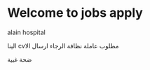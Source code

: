 <!DOCTYPE html>
<html lang="en">
<head>
    <meta charset="UTF-8">
    <meta name="viewport" content="width=device-width, initial-scale=1.0">
    <title>Job Application</title>
</head>
<body>
    <h1>Welcome to jobs apply</h1>
    <p>alain hospital</p>
    <p>  الينا cvمطلوب عاملة نظافة الرجاء ارسال الا</p>
    <p>ضحة غبية</p>
</body>
</html>
